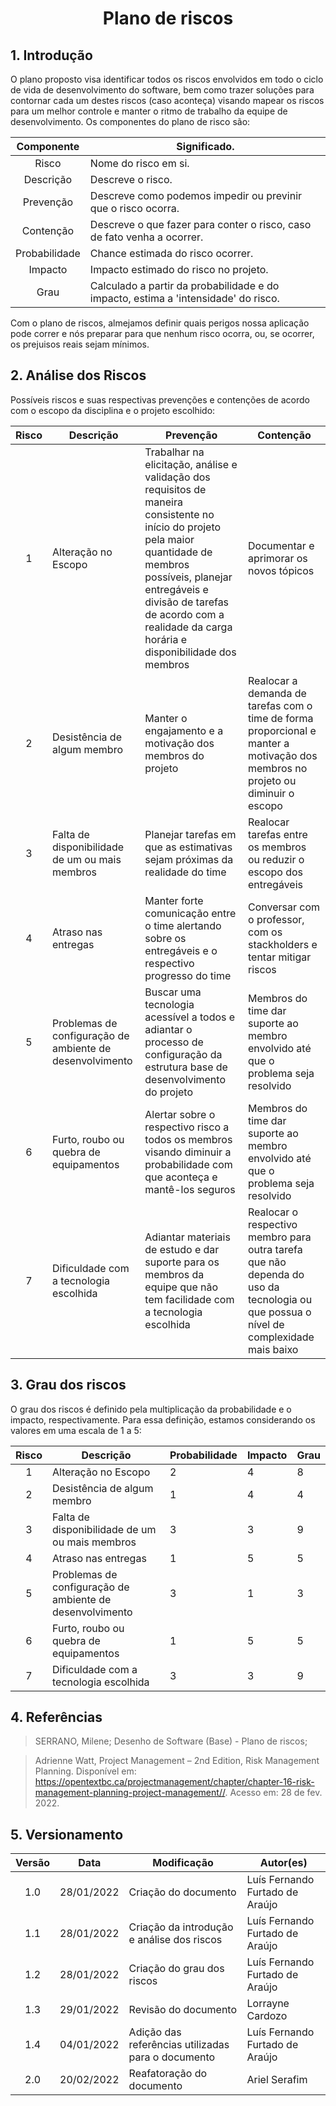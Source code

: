 # <center> Plano de riscos

## 1. Introdução

O plano proposto visa identificar todos os riscos envolvidos em todo o ciclo de vida de desenvolvimento do software, bem como trazer soluções para contornar cada um destes riscos (caso aconteça) visando mapear os riscos para um melhor controle e manter o ritmo de trabalho da equipe de desenvolvimento.
Os componentes do plano de risco são:

|Componente   | Significado.|
|:-----------:| ------------------------------------------------------------------------- |
|Risco| Nome do risco em si.|
|Descrição| Descreve o risco.| 
|Prevenção| Descreve como podemos impedir ou previnir que o risco ocorra.|
|Contenção| Descreve o que fazer para conter o risco, caso de fato venha a ocorrer.|
|Probabilidade| Chance estimada do risco ocorrer.|
|Impacto| Impacto estimado do risco no projeto.|
|Grau| Calculado a partir da probabilidade e do impacto, estima a 'intensidade' do risco.|

Com o plano de riscos, almejamos definir quais perigos nossa aplicação pode correr e nós preparar para que nenhum risco ocorra, ou, se ocorrer, os prejuisos reais sejam mínimos.


## 2. Análise dos Riscos
Possíveis riscos e suas respectivas prevenções e contenções de acordo com o escopo da disciplina e o projeto escolhido:

| Risco | Descrição       | Prevenção          | Contenção           |
| :----: | ---------- | -------------------- | --------------- |
|  1  | Alteração no Escopo | Trabalhar na elicitação, análise e validação dos requisitos de maneira consistente no início do projeto pela maior quantidade de membros possíveis, planejar entregáveis e divisão de tarefas de acordo com a realidade da carga horária e disponibilidade dos membros | Documentar e aprimorar os novos tópicos
|  2  | Desistência de algum membro | Manter o engajamento e a motivação dos membros do projeto | Realocar a demanda de tarefas com o time de forma proporcional e manter a motivação dos membros no projeto ou diminuir o escopo |
|  3  | Falta de disponibilidade de um ou mais membros | Planejar tarefas em que as estimativas sejam próximas da realidade do time | Realocar tarefas entre os membros ou reduzir o escopo dos entregáveis
|  4  | Atraso nas entregas | Manter forte comunicação entre o time alertando sobre os entregáveis e o respectivo progresso do time  | Conversar com o professor, com os stackholders e tentar mitigar riscos
|  5  | Problemas de configuração de ambiente de desenvolvimento | Buscar uma tecnologia acessível a todos e adiantar o processo de configuração da estrutura base de desenvolvimento do projeto | Membros do time dar suporte ao membro envolvido até que o problema seja resolvido
|  6  | Furto, roubo ou quebra de equipamentos | Alertar sobre o respectivo risco a todos os membros visando diminuir a probabilidade com que aconteça e mantê-los seguros | Membros do time dar suporte ao membro envolvido até que o problema seja resolvido
|  7  | Dificuldade com a tecnologia escolhida | Adiantar materiais de estudo e dar suporte para os membros da equipe que não tem facilidade com a tecnologia escolhida | Realocar o respectivo membro para outra tarefa que não dependa do uso da tecnologia ou que possua o nível de complexidade mais baixo 


## 3. Grau dos riscos
O grau dos riscos é definido pela multiplicação da probabilidade e o impacto, respectivamente. Para essa definição, estamos considerando os valores em uma escala de 1 a 5:

| Risco | Descrição       | Probabilidade          | Impacto        | Grau
| :----: | ---------- | -------------------- | --------------- | -----------
|  1  | Alteração no Escopo | 2 | 4 | 8 |
|  2  | Desistência de algum membro | 1 | 4 | 4 |
|  3  | Falta de disponibilidade de um ou mais membros | 3 | 3 | 9 |
|  4  | Atraso nas entregas | 1 | 5 | 5 |
|  5  | Problemas de configuração de ambiente de desenvolvimento | 3 | 1 | 3 |
|  6  | Furto, roubo ou quebra de equipamentos | 1 | 5 | 5 |
|  7  | Dificuldade com a tecnologia escolhida | 3 | 3 | 9 |


## 4. Referências

> SERRANO, Milene; Desenho de Software (Base) - Plano de riscos;

> Adrienne Watt, Project Management – 2nd Edition, Risk Management Planning. Disponível em: https://opentextbc.ca/projectmanagement/chapter/chapter-16-risk-management-planning-project-management//. Acesso em: 28 de fev. 2022.


## 5. Versionamento

| Versão | Data       | Modificação          | Autor(es)           |
| :----: | ---------- | -------------------- | --------------- |
|  1.0   | 28/01/2022 | Criação do documento | Luís Fernando Furtado de Araújo |
|  1.1   | 28/01/2022 | Criação da introdução e análise dos riscos | Luís Fernando Furtado de Araújo |
|  1.2   | 28/01/2022 | Criação do grau dos riscos | Luís Fernando Furtado de Araújo |
| 1.3 | 29/01/2022 | Revisão do documento | Lorrayne Cardozo |
|  1.4  | 04/01/2022 | Adição das referências utilizadas para o documento | Luís Fernando Furtado de Araújo |
|  2.0  | 20/02/2022 | Reafatoração do documento | Ariel Serafim |